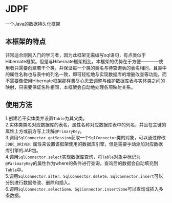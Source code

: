 # JDPF
一个Java的数据持久化框架  
## 本框架的特点
非常适合刚刚入门的学习者，因为此框架无需编写sql语句，有点类似于Hibernate框架。但是与Hibernate框架相比，本框架的优势在于方便————使用者只需要创建若干个类，并保证每一个类的类名与待查询表的表名相同，且类中的属性名称也与表中的列名一致，即可轻松地与实现数据库的增删改查等功能。而不需要像使用Hibernate框架那样费尽心思去调整与维护数据库表与实体类之间的映射，只需要保证名称相同，本框架会自动地处理各项映射关系。  
## 使用方法  
1.创建若干实体类并设置```Table```为其父类。  
2.实体类类名对应数据库的表名，属性名称对应数据库表中的列名，并且在主键的属性上方或前方写上注解```@PrimaryKey```。  
3.调用```SqlConnector.getSession```获取一个```SqlConnector```类的对象，可以通过修改```JDBC_DRIVER ```属性来设置该框架使用的数据库引擎，但是需要手动添加对应数据库引擎的JAR包。  
4.调用```SqlConnector.select```实现数据库查询，将```Table```对象中标记为```@ParimaryKey```的属性作为where的条件进行查询，查询后的数据会自动填充到```Table```中。  
5.调用```SqlConnector.alter、SqlConnector.delete、SqlConnector.insert```可以分别进行数据修改、删除和插入。  
6.调用```SqlConnector.selectSome、SqlConnector.insertSome```可以查询或插入多条数据。  
